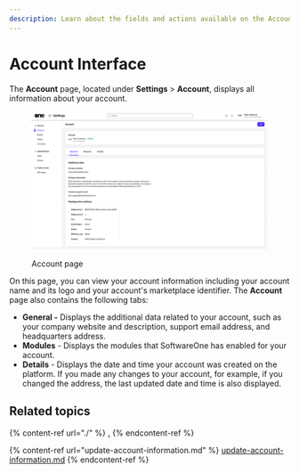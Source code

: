 ```yaml
---
description: Learn about the fields and actions available on the Account page.
---
```


# Account Interface

The **Account** page, located under **Settings** > **Account**, displays all information about your account.

<figure><img src="../../../.gitbook/assets/Account.png" alt=""><figcaption><p>Account page</p></figcaption></figure>

On this page, you can view your account information including your account name and its logo and your account's marketplace identifier. The **Account** page also contains the following tabs:

* **General -** Displays the additional data related to your account, such as your company website and description, support email address, and headquarters address.&#x20;
* **Modules** - Displays the modules that SoftwareOne has enabled for your account.&#x20;
* **Details** - Displays the date and time your account was created on the platform. If you made any changes to your account, for example, if you changed the address, the last updated date and time is also displayed.

## Related topics

{% content-ref url="./" %}
[.](./)
{% endcontent-ref %}

{% content-ref url="update-account-information.md" %}
[update-account-information.md](update-account-information.md)
{% endcontent-ref %}
